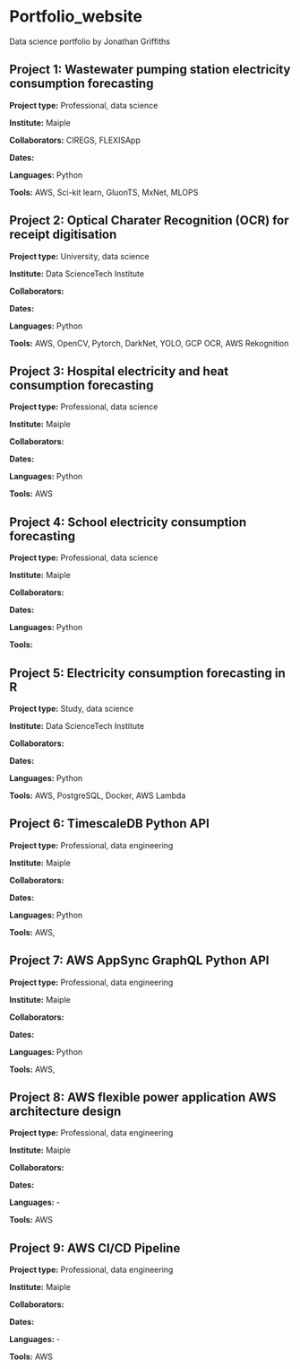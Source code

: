 # Portfolio_website
Data science portfolio by Jonathan Griffiths 


## Project 1: Wastewater pumping station electricity consumption forecasting
**Project type:** Professional, data science

**Institute:** Maiple

**Collaborators:** CIREGS, FLEXISApp

**Dates:** 

**Languages:** Python

**Tools:** AWS, Sci-kit learn, GluonTS, MxNet, MLOPS


## Project 2: Optical Charater Recognition (OCR) for receipt digitisation 
**Project type:** University, data science

**Institute:** Data ScienceTech Institute

**Collaborators:** 

**Dates:** 

**Languages:** Python

**Tools:** AWS, OpenCV, Pytorch, DarkNet, YOLO, GCP OCR, AWS Rekognition


## Project 3: Hospital electricity and heat consumption forecasting 
**Project type:** Professional, data science

**Institute:** Maiple

**Collaborators:** 

**Dates:** 

**Languages:** Python

**Tools:** AWS


## Project 4: School electricity consumption forecasting 
**Project type:** Professional, data science

**Institute:** Maiple

**Collaborators:** 

**Dates:** 

**Languages:** Python

**Tools:** 


## Project 5: Electricity consumption forecasting in R 
**Project type:** Study, data science

**Institute:** Data ScienceTech Institute

**Collaborators:** 

**Dates:** 

**Languages:** Python

**Tools:** AWS, PostgreSQL, Docker, AWS Lambda


## Project 6: TimescaleDB Python API 
**Project type:** Professional, data engineering

**Institute:** Maiple

**Collaborators:** 

**Dates:** 

**Languages:** Python

**Tools:** AWS,


## Project 7: AWS AppSync GraphQL Python API 
**Project type:** Professional, data engineering

**Institute:** Maiple

**Collaborators:** 

**Dates:** 

**Languages:** Python

**Tools:** AWS,


## Project 8: AWS flexible power application AWS architecture design
**Project type:** Professional, data engineering

**Institute:** Maiple

**Collaborators:** 

**Dates:** 

**Languages:** -

**Tools:** AWS


## Project 9: AWS CI/CD Pipeline
**Project type:** Professional, data engineering

**Institute:** Maiple

**Collaborators:** 

**Dates:** 

**Languages:** -

**Tools:** AWS


